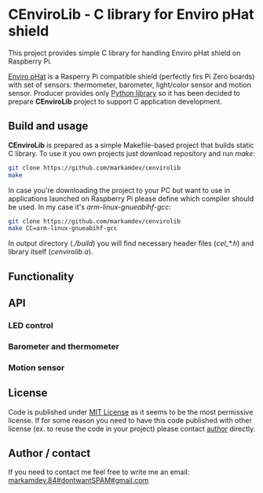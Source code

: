 # CEnviroLib - C library for Enviro pHat shield

This project provides simple C library for handling Enviro pHat shield on Raspberry Pi.

[Enviro pHat](https://shop.pimoroni.com/products/enviro-phat) is a Rasperry Pi compatible shield (perfectly firs Pi Zero boards) with set of sensors: thermometer, barometer, light/color sensor and motion sensor. Producer provides only [Python library](https://github.com/pimoroni/enviro-phat) so it has been decided to prepare **CEnviroLib** project to support C application development.

## Build and usage

**CEnviroLib** is prepared as a simple Makefile-based project that builds static C library. To use it you own projects just download repository and run *make*:

```bash
git clone https://github.com/markamdev/cenvirolib
make
```

In case you're downloading the project to your PC but want to use in applications launched on Raspberry Pi please define which compiler should be used. In my case it's *arm-linux-gnueabihf-gcc*:

```bash
git clone https://github.com/markamdev/cenvirolib
make CC=arm-linux-gnueabihf-gcc
```

In output directory (*./build*) you will find necessary header files (*cel_\*.h*) and library itself (*cenvirolib.a*).

## Functionality

## API

### LED control

### Barometer and thermometer

### Motion sensor

## License

Code is published under [MIT License](https://opensource.org/licenses/MIT) as it seems to be the most permissive license. If for some reason you need to have this code published with other license (ex. to reuse the code in your project) please contact [author](#author-/-contact) directly.

## Author / contact

If you need to contact me feel free to write me an email:
[markamdev.84#dontwantSPAM#gmail.com](maitlo:)